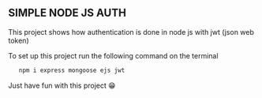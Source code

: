 ## SIMPLE NODE JS AUTH

This project shows how authentication is done in node js with jwt (json web token)

To set up this project run the following command on the terminal

```bash
   npm i express mongoose ejs jwt
```

Just have fun with this project :grin:

